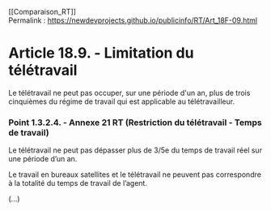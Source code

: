 [[Comparaison_RT]]  
Permalink : https://newdevprojects.github.io/publicinfo/RT/Art_18F-09.html

# Article 18.9. - Limitation du télétravail

Le télétravail ne peut pas occuper, sur une période d'un an, plus de trois cinquièmes du régime de travail qui est applicable au télétravailleur.

### Point 1.3.2.4. - Annexe 21 RT (Restriction du télétravail - Temps de travail)

Le télétravail ne peut pas dépasser plus de 3/5e du temps de travail réel sur une période d’un an. 

Le travail en bureaux satellites et le télétravail ne peuvent pas correspondre à la totalité du temps de travail de l’agent. 

(...)


